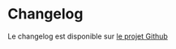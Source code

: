 # Changelog

Le changelog est disponible sur [le projet Github](https://github.com/MTES-MCT/trackdechets/blob/master/Changelog.md)